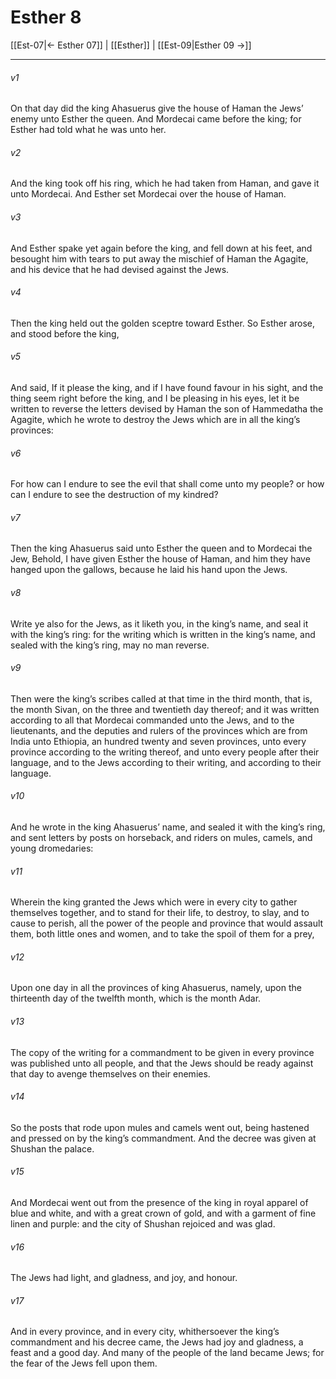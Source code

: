 # Esther 8

[[Est-07|← Esther 07]] | [[Esther]] | [[Est-09|Esther 09 →]]
***

###### v1
On that day did the king Ahasuerus give the house of Haman the Jews’ enemy unto Esther the queen. And Mordecai came before the king; for Esther had told what he was unto her.
###### v2
And the king took off his ring, which he had taken from Haman, and gave it unto Mordecai. And Esther set Mordecai over the house of Haman.
###### v3
And Esther spake yet again before the king, and fell down at his feet, and besought him with tears to put away the mischief of Haman the Agagite, and his device that he had devised against the Jews.
###### v4
Then the king held out the golden sceptre toward Esther. So Esther arose, and stood before the king,
###### v5
And said, If it please the king, and if I have found favour in his sight, and the thing seem right before the king, and I be pleasing in his eyes, let it be written to reverse the letters devised by Haman the son of Hammedatha the Agagite, which he wrote to destroy the Jews which are in all the king’s provinces:
###### v6
For how can I endure to see the evil that shall come unto my people? or how can I endure to see the destruction of my kindred?
###### v7
Then the king Ahasuerus said unto Esther the queen and to Mordecai the Jew, Behold, I have given Esther the house of Haman, and him they have hanged upon the gallows, because he laid his hand upon the Jews.
###### v8
Write ye also for the Jews, as it liketh you, in the king’s name, and seal it with the king’s ring: for the writing which is written in the king’s name, and sealed with the king’s ring, may no man reverse.
###### v9
Then were the king’s scribes called at that time in the third month, that is, the month Sivan, on the three and twentieth day thereof; and it was written according to all that Mordecai commanded unto the Jews, and to the lieutenants, and the deputies and rulers of the provinces which are from India unto Ethiopia, an hundred twenty and seven provinces, unto every province according to the writing thereof, and unto every people after their language, and to the Jews according to their writing, and according to their language.
###### v10
And he wrote in the king Ahasuerus’ name, and sealed it with the king’s ring, and sent letters by posts on horseback, and riders on mules, camels, and young dromedaries:
###### v11
Wherein the king granted the Jews which were in every city to gather themselves together, and to stand for their life, to destroy, to slay, and to cause to perish, all the power of the people and province that would assault them, both little ones and women, and to take the spoil of them for a prey,
###### v12
Upon one day in all the provinces of king Ahasuerus, namely, upon the thirteenth day of the twelfth month, which is the month Adar.
###### v13
The copy of the writing for a commandment to be given in every province was published unto all people, and that the Jews should be ready against that day to avenge themselves on their enemies.
###### v14
So the posts that rode upon mules and camels went out, being hastened and pressed on by the king’s commandment. And the decree was given at Shushan the palace.
###### v15
And Mordecai went out from the presence of the king in royal apparel of blue and white, and with a great crown of gold, and with a garment of fine linen and purple: and the city of Shushan rejoiced and was glad.
###### v16
The Jews had light, and gladness, and joy, and honour.
###### v17
And in every province, and in every city, whithersoever the king’s commandment and his decree came, the Jews had joy and gladness, a feast and a good day. And many of the people of the land became Jews; for the fear of the Jews fell upon them. 
